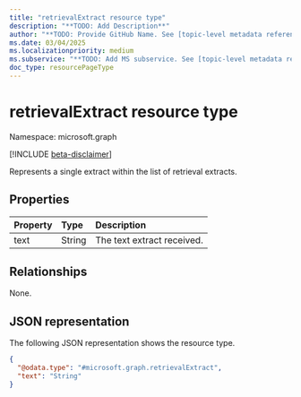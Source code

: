 ```yaml
---
title: "retrievalExtract resource type"
description: "**TODO: Add Description**"
author: "**TODO: Provide GitHub Name. See [topic-level metadata reference](https://aka.ms/msgo?pagePath=Document-APIs/Guidelines/Metadata)**"
ms.date: 03/04/2025
ms.localizationpriority: medium
ms.subservice: "**TODO: Add MS subservice. See [topic-level metadata reference](https://aka.ms/msgo?pagePath=Document-APIs/Guidelines/Metadata)**"
doc_type: resourcePageType
---
```


# retrievalExtract resource type

Namespace: microsoft.graph

[!INCLUDE [beta-disclaimer](../../includes/beta-disclaimer.md)]

Represents a single extract within the list of retrieval extracts.

## Properties
|Property|Type|Description|
|:---|:---|:---|
|text|String|The text extract received.|

## Relationships
None.

## JSON representation
The following JSON representation shows the resource type.
<!-- {
  "blockType": "resource",
  "@odata.type": "microsoft.graph.retrievalExtract"
}
-->
``` json
{
  "@odata.type": "#microsoft.graph.retrievalExtract",
  "text": "String"
}
```

